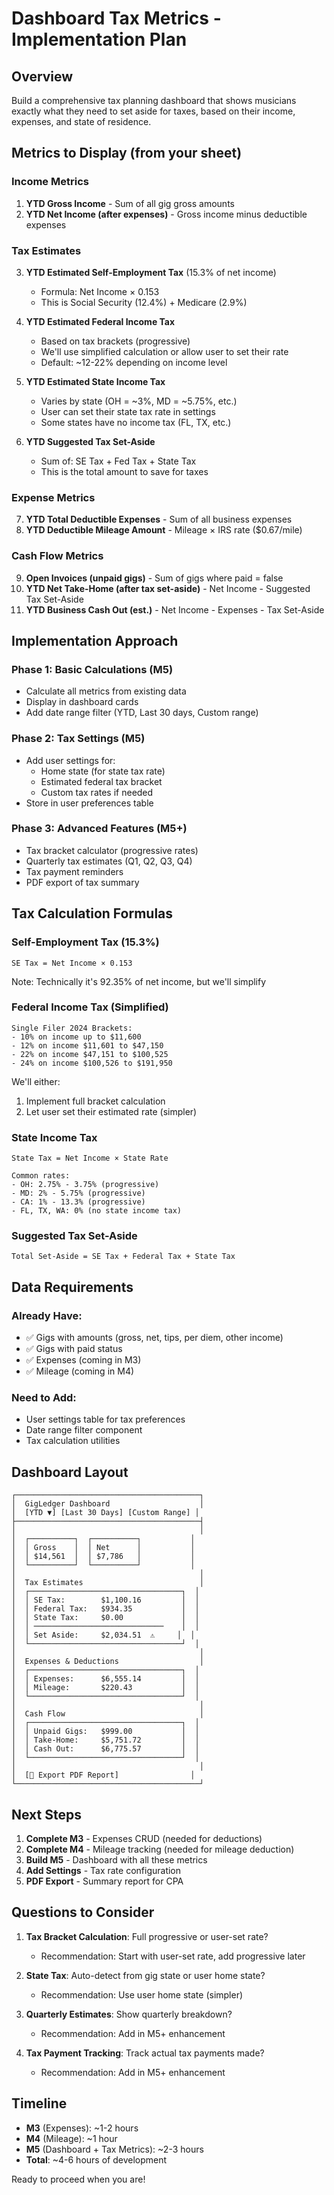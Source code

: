 # Dashboard Tax Metrics - Implementation Plan

## Overview
Build a comprehensive tax planning dashboard that shows musicians exactly what they need to set aside for taxes, based on their income, expenses, and state of residence.

## Metrics to Display (from your sheet)

### Income Metrics
1. **YTD Gross Income** - Sum of all gig gross amounts
2. **YTD Net Income (after expenses)** - Gross income minus deductible expenses

### Tax Estimates
3. **YTD Estimated Self-Employment Tax** (15.3% of net income)
   - Formula: Net Income × 0.153
   - This is Social Security (12.4%) + Medicare (2.9%)

4. **YTD Estimated Federal Income Tax**
   - Based on tax brackets (progressive)
   - We'll use simplified calculation or allow user to set their rate
   - Default: ~12-22% depending on income level

5. **YTD Estimated State Income Tax**
   - Varies by state (OH = ~3%, MD = ~5.75%, etc.)
   - User can set their state tax rate in settings
   - Some states have no income tax (FL, TX, etc.)

6. **YTD Suggested Tax Set-Aside**
   - Sum of: SE Tax + Fed Tax + State Tax
   - This is the total amount to save for taxes

### Expense Metrics
7. **YTD Total Deductible Expenses** - Sum of all business expenses
8. **YTD Deductible Mileage Amount** - Mileage × IRS rate ($0.67/mile)

### Cash Flow Metrics
9. **Open Invoices (unpaid gigs)** - Sum of gigs where paid = false
10. **YTD Net Take-Home (after tax set-aside)** - Net Income - Suggested Tax Set-Aside
11. **YTD Business Cash Out (est.)** - Net Income - Expenses - Tax Set-Aside

## Implementation Approach

### Phase 1: Basic Calculations (M5)
- Calculate all metrics from existing data
- Display in dashboard cards
- Add date range filter (YTD, Last 30 days, Custom range)

### Phase 2: Tax Settings (M5)
- Add user settings for:
  - Home state (for state tax rate)
  - Estimated federal tax bracket
  - Custom tax rates if needed
- Store in user preferences table

### Phase 3: Advanced Features (M5+)
- Tax bracket calculator (progressive rates)
- Quarterly tax estimates (Q1, Q2, Q3, Q4)
- Tax payment reminders
- PDF export of tax summary

## Tax Calculation Formulas

### Self-Employment Tax (15.3%)
```
SE Tax = Net Income × 0.153
```
Note: Technically it's 92.35% of net income, but we'll simplify

### Federal Income Tax (Simplified)
```
Single Filer 2024 Brackets:
- 10% on income up to $11,600
- 12% on income $11,601 to $47,150
- 22% on income $47,151 to $100,525
- 24% on income $100,526 to $191,950
```

We'll either:
1. Implement full bracket calculation
2. Let user set their estimated rate (simpler)

### State Income Tax
```
State Tax = Net Income × State Rate

Common rates:
- OH: 2.75% - 3.75% (progressive)
- MD: 2% - 5.75% (progressive)
- CA: 1% - 13.3% (progressive)
- FL, TX, WA: 0% (no state income tax)
```

### Suggested Tax Set-Aside
```
Total Set-Aside = SE Tax + Federal Tax + State Tax
```

## Data Requirements

### Already Have:
- ✅ Gigs with amounts (gross, net, tips, per diem, other income)
- ✅ Gigs with paid status
- ✅ Expenses (coming in M3)
- ✅ Mileage (coming in M4)

### Need to Add:
- User settings table for tax preferences
- Date range filter component
- Tax calculation utilities

## Dashboard Layout

```
┌─────────────────────────────────────────┐
│  GigLedger Dashboard                    │
│  [YTD ▼] [Last 30 Days] [Custom Range] │
├─────────────────────────────────────────┤
│                                         │
│  ┌──────────┐  ┌──────────┐           │
│  │ Gross    │  │ Net      │           │
│  │ $14,561  │  │ $7,786   │           │
│  └──────────┘  └──────────┘           │
│                                         │
│  Tax Estimates                          │
│  ┌──────────────────────────────────┐  │
│  │ SE Tax:        $1,100.16         │  │
│  │ Federal Tax:   $934.35           │  │
│  │ State Tax:     $0.00             │  │
│  │ ─────────────────────────────    │  │
│  │ Set Aside:     $2,034.51  ⚠️     │  │
│  └──────────────────────────────────┘  │
│                                         │
│  Expenses & Deductions                  │
│  ┌──────────────────────────────────┐  │
│  │ Expenses:      $6,555.14         │  │
│  │ Mileage:       $220.43           │  │
│  └──────────────────────────────────┘  │
│                                         │
│  Cash Flow                              │
│  ┌──────────────────────────────────┐  │
│  │ Unpaid Gigs:   $999.00           │  │
│  │ Take-Home:     $5,751.72         │  │
│  │ Cash Out:      $6,775.57         │  │
│  └──────────────────────────────────┘  │
│                                         │
│  [📄 Export PDF Report]                │
└─────────────────────────────────────────┘
```

## Next Steps

1. **Complete M3** - Expenses CRUD (needed for deductions)
2. **Complete M4** - Mileage tracking (needed for mileage deduction)
3. **Build M5** - Dashboard with all these metrics
4. **Add Settings** - Tax rate configuration
5. **PDF Export** - Summary report for CPA

## Questions to Consider

1. **Tax Bracket Calculation**: Full progressive or user-set rate?
   - Recommendation: Start with user-set rate, add progressive later

2. **State Tax**: Auto-detect from gig state or user home state?
   - Recommendation: Use user home state (simpler)

3. **Quarterly Estimates**: Show quarterly breakdown?
   - Recommendation: Add in M5+ enhancement

4. **Tax Payment Tracking**: Track actual tax payments made?
   - Recommendation: Add in M5+ enhancement

## Timeline

- **M3** (Expenses): ~1-2 hours
- **M4** (Mileage): ~1 hour  
- **M5** (Dashboard + Tax Metrics): ~2-3 hours
- **Total**: ~4-6 hours of development

Ready to proceed when you are!
